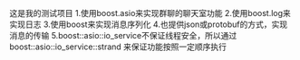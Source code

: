 这是我的测试项目
1.使用boost.asio来实现群聊的聊天室功能
2.使用boost.log来实现日志
3.使用boost来实现消息序列化
4.也提供json或protobuf的方式，实现消息的传输
5.boost::asio::io_service不保证线程安全，所以通过boost::asio::io_service::strand 来保证功能按照一定顺序执行
